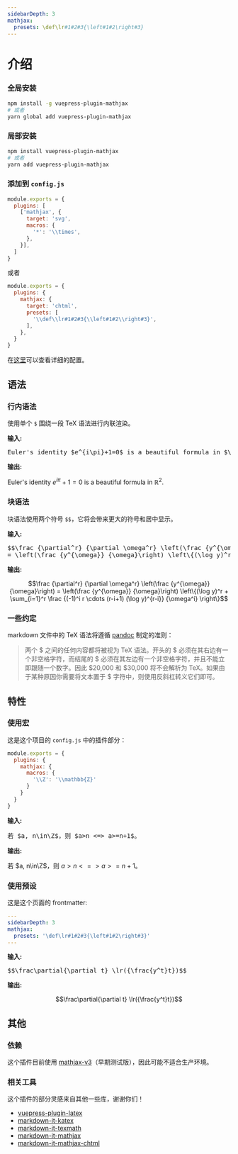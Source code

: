 ```yaml
---
sidebarDepth: 3
mathjax:
  presets: \def\lr#1#2#3{\left#1#2\right#3}
---
```


# 介绍

### 全局安装

```bash
npm install -g vuepress-plugin-mathjax
# 或者
yarn global add vuepress-plugin-mathjax
```

### 局部安装

```bash
npm install vuepress-plugin-mathjax
# 或者
yarn add vuepress-plugin-mathjax
```

### 添加到 `config.js`

```js
module.exports = {
  plugins: [
    ['mathjax', {
      target: 'svg',
      macros: {
        '*': '\\times',
      },
    }],
  ]
}
```
或者
```js
module.exports = {
  plugins: {
    mathjax: {
      target: 'chtml',
      presets: [
        '\\def\\lr#1#2#3{\\left#1#2\\right#3}',
      ],
    },
  }
}
```

在[这里](./config.md)可以查看详细的配置。

## 语法

### 行内语法

使用单个 `$` 围绕一段 TeX 语法进行内联渲染。

**输入:**

<pre class="math-block">
Euler's identity $e^{i\pi}+1=0$ is a beautiful formula in $\mathbb{R}^2$.
</pre>

**输出:**

<div class="math-block">

Euler's identity $e^{i\pi}+1=0$ is a beautiful formula in $\mathbb{R}^2$.

</div>

### 块语法

块语法使用两个符号 `$$`，它将会带来更大的符号和居中显示。

**输入:**

<pre class="math-block">
$$\frac {\partial^r} {\partial \omega^r} \left(\frac {y^{\omega}} {\omega}\right) 
= \left(\frac {y^{\omega}} {\omega}\right) \left\{(\log y)^r + \sum_{i=1}^r \frac {(-1)^i r \cdots (r-i+1) (\log y)^{r-i}} {\omega^i} \right\}$$
</pre>

**输出:**

<div class="math-block">

$$\frac {\partial^r} {\partial \omega^r} \left(\frac {y^{\omega}} {\omega}\right) 
= \left(\frac {y^{\omega}} {\omega}\right) \left\{(\log y)^r + \sum_{i=1}^r \frac {(-1)^i r \cdots (r-i+1) (\log y)^{r-i}} {\omega^i} \right\}$$

</div>

### 一些约定

markdown 文件中的 TeX 语法将遵循 [pandoc](http://pandoc.org/MANUAL.html#math) 制定的准则：

> 两个 $ 之间的任何内容都将被视为 TeX 语法。开头的 $ 必须在其右边有一个非空格字符，而结尾的 $ 必须在其左边有一个非空格字符，并且不能立即跟随一个数字。因此 $20,000 和 $30,000 将不会解析为 TeX。如果由于某种原因你需要将文本置于 $ 字符中，则使用反斜杠转义它们即可。

## 特性

### 使用宏

这是这个项目的 `config.js` 中的插件部分：

```js
module.exports = {
  plugins: {
    mathjax: {
      macros: {
        '\\Z': '\\mathbb{Z}'
      }
    }
  }
}
```

**输入:**

<pre class="math-block">
若 $a, n\in\Z$，则 $a>n <=> a>=n+1$。
</pre>

**输出:**

<div class="math-block">

若 $a, n\in\Z$，则 $a>n <=> a>=n+1$。

</div>

### 使用预设 <Badge text="vuepress 1.0.0-alpha.39+"/>

这是这个页面的 frontmatter:

```yaml
---
sidebarDepth: 3
mathjax:
  presets: '\def\lr#1#2#3{\left#1#2\right#3}'
---
```

**输入:**

<pre class="math-block">
$$\frac\partial{\partial t} \lr({\frac{y^t}t})$$
</pre>

**输出:**

<div class="math-block">

$$\frac\partial{\partial t} \lr({\frac{y^t}t})$$

</div>

## 其他

### 依赖

这个插件目前使用 [mathjax-v3](https://github.com/mathjax/mathjax-v3)（早期测试版），因此可能不适合生产环境。

### 相关工具

这个插件的部分灵感来自其他一些库，谢谢你们！

- [vuepress-plugin-latex](https://github.com/zlliang/vuepress-plugin-latex)
- [markdown-it-katex](https://github.com/waylonflinn/markdown-it-katex)
- [markdown-it-texmath](https://github.com/goessner/markdown-it-texmath)
- [markdown-it-mathjax](https://github.com/classeur/markdown-it-mathjax)
- [markdown-it-mathjax-chtml](https://github.com/yamavol/markdown-it-mathjax-chtml)

